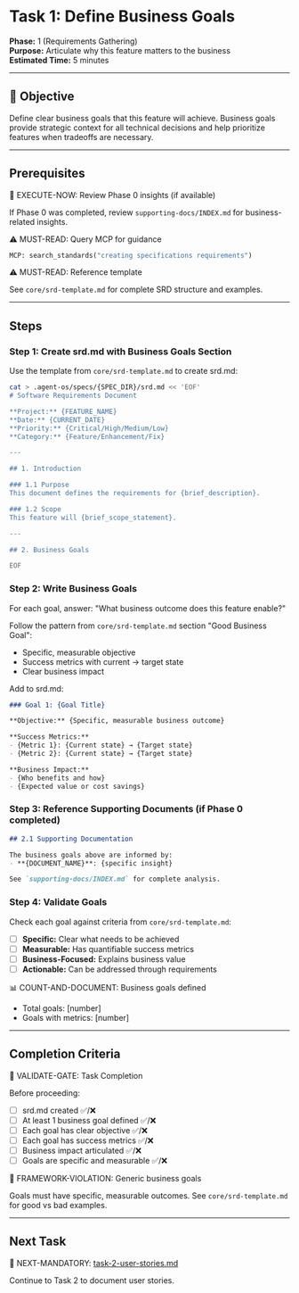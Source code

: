 # Task 1: Define Business Goals

**Phase:** 1 (Requirements Gathering)  
**Purpose:** Articulate why this feature matters to the business  
**Estimated Time:** 5 minutes

---

## 🎯 Objective

Define clear business goals that this feature will achieve. Business goals provide strategic context for all technical decisions and help prioritize features when tradeoffs are necessary.

---

## Prerequisites

🛑 EXECUTE-NOW: Review Phase 0 insights (if available)

If Phase 0 was completed, review `supporting-docs/INDEX.md` for business-related insights.

⚠️ MUST-READ: Query MCP for guidance

```python
MCP: search_standards("creating specifications requirements")
```

⚠️ MUST-READ: Reference template

See `core/srd-template.md` for complete SRD structure and examples.

---

## Steps

### Step 1: Create srd.md with Business Goals Section

Use the template from `core/srd-template.md` to create srd.md:

```bash
cat > .agent-os/specs/{SPEC_DIR}/srd.md << 'EOF'
# Software Requirements Document

**Project:** {FEATURE_NAME}  
**Date:** {CURRENT_DATE}  
**Priority:** {Critical/High/Medium/Low}  
**Category:** {Feature/Enhancement/Fix}

---

## 1. Introduction

### 1.1 Purpose
This document defines the requirements for {brief_description}.

### 1.2 Scope
This feature will {brief_scope_statement}.

---

## 2. Business Goals

EOF
```

### Step 2: Write Business Goals

For each goal, answer: "What business outcome does this feature enable?"

Follow the pattern from `core/srd-template.md` section "Good Business Goal":
- Specific, measurable objective
- Success metrics with current → target state
- Clear business impact

Add to srd.md:

```markdown
### Goal 1: {Goal Title}

**Objective:** {Specific, measurable business outcome}

**Success Metrics:**
- {Metric 1}: {Current state} → {Target state}
- {Metric 2}: {Current state} → {Target state}

**Business Impact:**
- {Who benefits and how}
- {Expected value or cost savings}
```

### Step 3: Reference Supporting Documents (if Phase 0 completed)

```markdown
## 2.1 Supporting Documentation

The business goals above are informed by:
- **{DOCUMENT_NAME}**: {specific insight}

See `supporting-docs/INDEX.md` for complete analysis.
```

### Step 4: Validate Goals

Check each goal against criteria from `core/srd-template.md`:
- [ ] **Specific:** Clear what needs to be achieved
- [ ] **Measurable:** Has quantifiable success metrics
- [ ] **Business-Focused:** Explains business value
- [ ] **Actionable:** Can be addressed through requirements

📊 COUNT-AND-DOCUMENT: Business goals defined
- Total goals: [number]
- Goals with metrics: [number]

---

## Completion Criteria

🛑 VALIDATE-GATE: Task Completion

Before proceeding:
- [ ] srd.md created ✅/❌
- [ ] At least 1 business goal defined ✅/❌
- [ ] Each goal has clear objective ✅/❌
- [ ] Each goal has success metrics ✅/❌
- [ ] Business impact articulated ✅/❌
- [ ] Goals are specific and measurable ✅/❌

🚨 FRAMEWORK-VIOLATION: Generic business goals

Goals must have specific, measurable outcomes. See `core/srd-template.md` for good vs bad examples.

---

## Next Task

🎯 NEXT-MANDATORY: [task-2-user-stories.md](task-2-user-stories.md)

Continue to Task 2 to document user stories.
